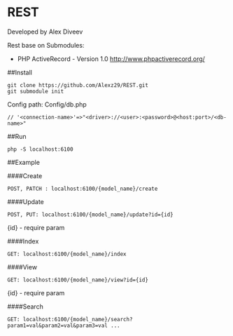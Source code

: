 # REST
Developed by Alex Diveev

Rest base on Submodules:

* PHP ActiveRecord - Version 1.0
http://www.phpactiverecord.org/





##Install
```
git clone https://github.com/Alexz29/REST.git
git submodule init
```

Config path: Config/db.php

```$xslt
// '<connection-name>'=>"<driver>://<user>:<password>@<host:port>/<db-name>"
```

##Run
```$xslt
php -S localhost:6100
```




##Example

####Create
```
POST, PATCH : localhost:6100/{model_name}/create
```

####Update
```
POST, PUT: localhost:6100/{model_name}/update?id={id}  
``` 
{id} - require param

####Index
```
GET: localhost:6100/{model_name}/index
```

####View
```
GET: localhost:6100/{model_name}/view?id={id}
```
{id} - require param

####Search
```
GET: localhost:6100/{model_name}/search?param1=val&param2=val&param3=val ...
```
